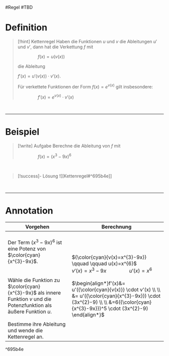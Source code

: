 #Regel  #TBD 

# Definition

>[!hint] Kettenregel
>Haben die Funktionen $u$ und $v$ die Ableitungen $u'$ und $v'$, dann hat die Verkettung $f$ mit 
>
>$\qquad \qquad f(x)=u(v(x))$ 
>
>die Ableitung 
>
>$f'(x)=u'(v(x))\cdot v'(x)$.
>
>Für verkettete Funktionen der Form $f(x)=e^{v(x)}$ gilt insbesondere:
>
>$\qquad \qquad f'(x)=e^{v(x)}\cdot v'(x)$

<br>

___
# Beispiel

>[!write] Aufgabe
>Berechne die Ableitung von $f$ mit 
>
>$\qquad \qquad f(x)=(x^{3}-9x)^{6}$ 

<br>

>[!success]- Lösung
>![[Kettenregel#^695b4e]]

<br>

___
# Annotation

| Vorgehen | Berechnung |
| --- | --- |
| <br>Der Term $(x^3-9x)^6$ ist eine Potenz von $\color{cyan}{x^{3}-9x}$.<br><br><br>Wähle die Funktion zu $\color{cyan}{x^{3}-9x}$ als innere Funktion $v$ und die Potenzfunktion als äußere Funktion $u$.<br><br>Bestimme ihre Ableitung und wende die Kettenregel an. | <br>${\color{cyan}{v(x)=x^{3}-9x}} \qquad \qquad u(x)=x^{6}$<br>$v'(x)=x^{3}-9x \qquad \qquad u'(x)=x^{6}$<br><br>$\begin{align*}f'(x)&= u'({\color{cyan}{v(x)}} \cdot v'(x) \\ \\ &= u'({\color{cyan}{x^{3}-9x}}) \cdot (3x^{2}-9) \\ \\ &=6({\color{cyan}{x^{3}-9x}})^5 \cdot (3x^{2}-9) \end{align*}$<br>$\quad$ |

^695b4e

